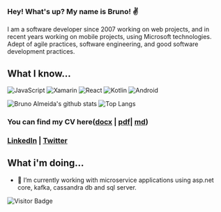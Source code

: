 ### Hey! What's up? My name is Bruno! ✌

I am a software developer since 2007 working on web projects, and in recent years working on mobile projects, using Microsoft technologies. Adept of agile practices, software engineering, and good software development practices.

## What I know...
![JavaScript](https://img.shields.io/badge/-JavaScript-black?style=flat-square&logo=javascript)
![Xamarin](https://img.shields.io/badge/-Xamarin-black?style=flat-square&logo=xamarin)
![React](https://img.shields.io/badge/-React-black?style=flat-square&logo=react)
![Kotlin](https://img.shields.io/badge/-Kotlin-black?style=flat-square&logo=kotlin)
![Android](https://img.shields.io/badge/-Android-black?style=flat-square&logo=android)

![Bruno Almeida's github stats](https://github-readme-stats.vercel.app/api?username=brunosalmeida&theme=algolia&show_icons=true) 
![Top Langs](https://github-readme-stats.vercel.app/api/top-langs/?username=brunosalmeida&hide=TeX&layout=compact)


### You can find my CV here([docx](https://github.com/brunosalmeida/brunosalmeida/blob/master/resume.docx) | [pdf](https://github.com/brunosalmeida/brunosalmeida/blob/master/resume.pdf)| [md](https://github.com/brunosalmeida/brunosalmeida/blob/master/resume.md))

### [LinkedIn](https://www.linkedin.com/in/brunosalmeida/?locale=en_US) | [Twitter](https://twitter.com/brunosaalmeida)

## What i'm doing...

- 🔭 I’m currently working with microservice applications using asp.net core, kafka, cassandra db and sql server.


![Visitor Badge](https://visitor-badge.laobi.icu/badge?page_id=brunosalmeida.brunosalmeida)


